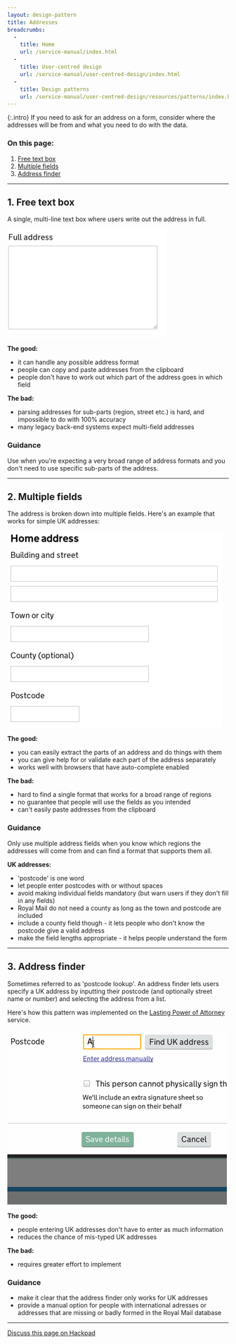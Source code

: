 ```yaml
---
layout: design-pattern
title: Addresses
breadcrumbs:
  -
    title: Home
    url: /service-manual/index.html
  -
    title: User-centred design
    url: /service-manual/user-centred-design/index.html
  -
    title: Design patterns
    url: /service-manual/user-centred-design/resources/patterns/index.html
---
```


{:.intro}
If you need to ask for an address on a form, consider where the addresses will be from and what you need to do with the data.

### On this page:

1. [Free text box](#free-text-box)
2. [Multiple fields](#multiple-fields)
3. [Address finder](#address-finder)

---

<h2 class="heading-36" id="free-text-box">1. Free text box</h2>

A single, multi-line text box where users write out the address in full.

<div class="example">
  <img src="/service-manual/assets/images/design-patterns/full-address.png" alt="An example of a single multi-line address field">
</div>

**The good:**

* it can handle any possible address format
* people can copy and paste addresses from the clipboard
* people don't have to work out which part of the address goes in which field

**The bad:**

* parsing addresses for sub-parts (region, street etc.) is hard, and impossible to do with 100% accuracy
* many legacy back-end systems expect multi-field addresses

### Guidance

Use when you're expecting a very broad range of address formats and you don't need to use specific sub-parts of the address.


---

<h2 class="heading-36" id="multiple-fields">2. Multiple fields</h2>

The address is broken down into multiple fields. Here's an example that works for simple UK addresses:

<div class="example">
  <img src="/service-manual/assets/images/design-patterns/multi-line-address.png" alt="An example of multiple address fields">
</div>

**The good:**

* you can easily extract the parts of an address and do things with them
* you can give help for or validate each part of the address separately
* works well with browsers that have auto-complete enabled


**The bad:**

* hard to find a single format that works for a broad range of regions
* no guarantee that people will use the fields as you intended
* can't easily paste addresses from the clipboard

### Guidance

Only use multiple address fields when you know which regions the addresses will come from and can find a format that supports them all.

**UK addresses:**

* 'postcode' is one word
* let people enter postcodes with or without spaces
* avoid making individual fields mandatory (but warn users if they don't fill in any fields)
* Royal Mail do not need a county as long as the town and postcode are included
* include a county field though - it lets people who don't know the postcode give a valid address
* make the field lengths appropriate - it helps people understand the form


---

<h2 class="heading-36" id="address-finder">3. Address finder</h2>

Sometimes referred to as 'postcode lookup'. An address finder lets users specify a UK address by inputting their postcode (and optionally street name or number) and selecting the address from a list.

Here's how this pattern was implemented on the [Lasting Power of Attorney](https://lastingpowerofattorney.service.gov.uk/) service.

<div class="example">
  <img src="/service-manual/assets/images/design-patterns/postcode-lookup.gif" alt="An example of an address finder">
</div>

**The good:**

* people entering UK addresses don't have to enter as much information
* reduces the chance of mis-typed UK addresses

**The bad:**

* requires greater effort to implement

### Guidance

* make it clear that the address finder only works for UK addresses
* provide a manual option for people with international adresses or addresses that are missing or badly formed in the Royal Mail database


---

[Discuss this page on Hackpad](https://designpatterns.hackpad.com/Addresses-CgrMSGRAhRc)
